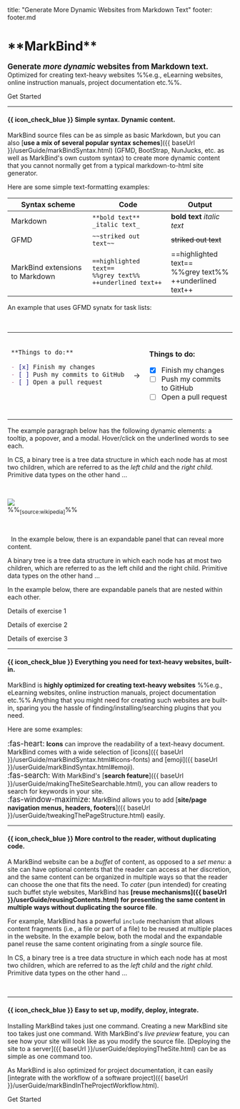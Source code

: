 <frontmatter>
  title: "Generate More Dynamic Websites from Markdown Text"
  footer: footer.md
</frontmatter>

<include src="./common/header.md" />

<div class="website-content">

<h1 class="display-3"><md>**MarkBind**</md></h1>

<span class="lead">

<big>**Generate <tooltip content="as opposed to _one-size-fits-all_ static content">_more dynamic_</tooltip> websites from Markdown text.**</big>
Optimized for creating text-heavy websites %%e.g., eLearning websites, online instruction manuals, project documentation etc.%%.
</span>

<b-btn variant="primary" href="{{ baseUrl }}/userGuide/">Get Started</b-btn>

<hr>

#### {{ icon_check_blue }} Simple syntax. Dynamic content.

MarkBind source files can be as simple as basic Markdown, but you can also [**use a mix of several popular syntax schemes**]({{ baseUrl }}/userGuide/markBindSyntax.html) (<tooltip content="GitHub Flavored Markdown">GFMD</tooltip>, BootStrap, NunJucks, etc. as well as MarkBind's own custom syntax) to create more dynamic content that you cannot normally get from a typical markdown-to-html site generator.

Here are some simple text-formatting examples:

Syntax scheme | Code | Output
--------------|------|-------
Markdown | `**bold text** _italic text_` | **bold text** _italic text_
GFMD | `~~striked out text~~` | ~~striked out text~~
MarkBind extensions to Markdown | `==highlighted text==`<br>`%%grey text%%`<br>`++underlined text++` | ==highlighted text==<br>%%grey text%%<br>++underlined text++

<panel type="seamless" header="%%More examples of generating static content%%" >

An example that uses GFMD synatx for task lists:

<table>
<tr>
  <td>

```markdown
**Things to do:**

- [x] Finish my changes
- [ ] Push my commits to GitHub
- [ ] Open a pull request

```
  </td>
  <td>&nbsp;→&nbsp;</td>
  <td><br>
<tip-box>

**Things to do:**

- [x] Finish my changes
- [ ] Push my commits to GitHub
- [ ] Open a pull request

</tipbox>
  </td>
</tr>
</table>
</panel>
<p/>

The example paragraph below has the following dynamic elements: a tooltip, a popover, and a modal. Hover/click on the underlined words to see each.

<box>

In <tooltip content="Computer Science">CS</tooltip>, a binary tree is a <trigger for="pop:index-tree">tree data structure</trigger> in which each node has at most two children, which are referred to as the _left child_ and the _right child_. <trigger trigger="click" for="modal:index-primitive">Primitive data types</trigger> on the other hand ...

<popover id="pop:index-tree" title="An example tree data structure" placement="top">
  <div slot="content">

![](https://upload.wikimedia.org/wikipedia/commons/f/f7/Binary_tree.svg)<br>
%%<sub>[source:wikipedia]</sub>%%

  </div>
</popover>

<modal large title="Some examples of primitive data types" id="modal:index-primitive">
  <include src="pages/primitiveDataTypes.md" />
</modal>

</box>

<panel type="seamless" header="%%More examples of generating dynamic content%%">
In the example below, there is an expandable panel that can reveal more content.

<box>

A binary tree is a tree data structure in which each node has at most two children, which are referred to as the left child and the right child. Primitive data types on the other hand ...

<panel header="%%{{ icon_info }} Some example primitive data types%%">
  <include src="pages/primitiveDataTypes.md" />
</panel>

</box>

In the example below, there are expandable panels that are nested within each other.

<box>

<panel header=":far-list-alt: Exercises" no-close >

  <panel type="danger" header=":exclamation: [Compulsory] Ex 1" no-close >

Details of exercise 1
  </panel>
  <panel type="warning" header="[Recommended] Ex 2" no-close >

Details of exercise 2
  </panel>
  <panel type="success" header="[Optional] Ex 23" no-close >

Details of exercise 3
  </panel>
</panel>

</box>

</panel>
<p/>

<hr><!-- ======================================================================================================= -->

#### {{ icon_check_blue }} Everything you need for text-heavy websites, built-in.

MarkBind is **highly optimized for creating text-heavy websites** %%e.g., eLearning websites, online instruction manuals, project documentation etc.%% Anything that you might need for creating such websites are built-in, sparing you the hassle of finding/installing/searching plugins that you need.

Here are some examples:
<div class="indented">

<big>:fas-heart:</big> **Icons** can improve the readability of a text-heavy document. MarkBind comes with a wide selection of [icons]({{ baseUrl }}/userGuide/markBindSyntax.html#icons-fonts) and [emoji]({{ baseUrl }}/userGuide/markBindSyntax.html#emoji).<br>
<big>:fas-search:</big> With MarkBind's [**search feature**]({{ baseUrl }}/userGuide/makingTheSiteSearchable.html), you can allow readers to search for keywords in your site.<br>
<big>:fas-window-maximize:</big> MarkBind allows you to add [**site/page navigation menus, headers, footers**]({{ baseUrl }}/userGuide/tweakingThePageStructure.html) easily.
</div>

<hr><!-- ======================================================================================================= -->

#### {{ icon_check_blue }} More control to the reader, without duplicating code.

A MarkBind website can be a _buffet_ of content, as opposed to a _set menu_: a site can have optional contents that the reader can access at her discretion, and the same content can be organized in multiple ways so that the reader can choose the one that fits the need. To _cater_ (pun intended) for creating such buffet style websites, MarkBind has **[reuse mechanisms]({{ baseUrl }}/userGuide/reusingContents.html) for presenting the same content in multiple ways without duplicating the source file**.

For example, MarkBind has a powerful `include` mechanism that allows content fragments (i.e., a file or part of a file) to be reused at multiple places in the website. In the example below, both the modal and the expandable panel reuse the same content originating from a _single_ source file.

<box>

In CS, a binary tree is a tree data structure in which each node has at most two children, which are referred to as the _left child_ and the _right child_. <trigger trigger="click" for="modal:index-primitive2">Primitive data types</trigger> on the other hand ...

<panel type="seamless" header="%%{{ icon_info }} Some example primitive data types%%">
  <include src="pages/primitiveDataTypes.md" />
</panel>

<modal large title="Some examples of primitive data types" id="modal:index-primitive2">
  <include src="pages/primitiveDataTypes.md" />
</modal>

</box>

<hr><!-- ======================================================================================================= -->

#### {{ icon_check_blue }} Easy to set up, modify, deploy, integrate.

Installing MarkBind takes just one command. Creating a new MarkBind site too takes just one command. With MarkBind's _live preview_ feature, you can see how your site will look like as you modify the source file. [Deploying the site to a server]({{ baseUrl }}/userGuide/deployingTheSite.html) can be as simple as one command too.

As MarkBind is also optimized for project documentation, it can easily [integrate with the workflow of a software project]({{ baseUrl }}/userGuide/markBindInTheProjectWorkflow.html).

<b-btn variant="primary" href="{{ baseUrl }}/userGuide/">Get Started</b-btn>

</div>
